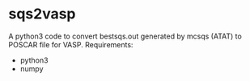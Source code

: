 # sqs2vasp
A python3 code to convert bestsqs.out generated by mcsqs (ATAT) to POSCAR file for VASP.
Requirements:
- python3
- numpy
